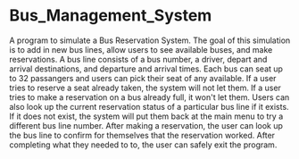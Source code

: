 # Bus_Management_System
A program to simulate a Bus Reservation System. The goal of this simulation is to add in new bus lines, allow users to see available buses, and make reservations. A bus line consists of a bus number, a driver, depart and arrival destinations, and departure and arrival times. Each bus can seat up to 32 passangers and users can pick their seat of any available. If a user tries to reserve a seat already taken, the system will not let them. If a user tries to make a reservation on a bus already full, it won't let them. Users can also look up the current reservation status of a particular bus line if it exists. If it does not exist, the system will put them back at the main menu to try a different bus line number. After making a reservation, the user can look up the bus line to confirm for themselves that the reservation worked. After completing what they needed to to, the user can safely exit the program.
